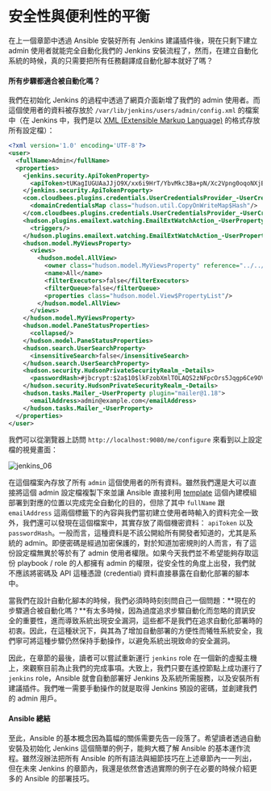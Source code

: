# 安全性與便利性的平衡

在上一個章節中透過 Ansible 安裝好所有 Jenkins 建議插件後，現在只剩下建立 admin 使用者就能完全自動化我們的 Jenkins 安裝流程了，然而，在建立自動化系統的時候，真的只需要把所有任務翻譯成自動化腳本就好了嗎？

#### 所有步驟都適合被自動化嗎？

我們在初始化 Jenkins 的過程中透過了網頁介面新增了我們的 admin 使用者。而這個使用者的資料被存放於 `/var/lib/jenkins/users/admin/config.xml` 的檔案中（在 Jenkins 中，我們是以 [XML (Extensible Markup Language)](https://zh.wikipedia.org/zh-tw/XML) 的格式存放所有設定檔）：

```xml
<?xml version='1.0' encoding='UTF-8'?>
<user>
  <fullName>Admin</fullName>
  <properties>
    <jenkins.security.ApiTokenProperty>
      <apiToken>tUKagIUGUAaJJjO9X/xx6i9HrT/YbvMkc3Ba+pN/Xc2Vpng0oqoNXjBP1uNKsI5X</apiToken>
    </jenkins.security.ApiTokenProperty>
    <com.cloudbees.plugins.credentials.UserCredentialsProvider_-UserCredentialsProperty plugin="credentials@2.1.10">
      <domainCredentialsMap class="hudson.util.CopyOnWriteMap$Hash"/>
    </com.cloudbees.plugins.credentials.UserCredentialsProvider_-UserCredentialsProperty>
    <hudson.plugins.emailext.watching.EmailExtWatchAction_-UserProperty plugin="email-ext@2.52">
      <triggers/>
    </hudson.plugins.emailext.watching.EmailExtWatchAction_-UserProperty>
    <hudson.model.MyViewsProperty>
      <views>
        <hudson.model.AllView>
          <owner class="hudson.model.MyViewsProperty" reference="../../.."/>
          <name>All</name>
          <filterExecutors>false</filterExecutors>
          <filterQueue>false</filterQueue>
          <properties class="hudson.model.View$PropertyList"/>
        </hudson.model.AllView>
      </views>
    </hudson.model.MyViewsProperty>
    <hudson.model.PaneStatusProperties>
      <collapsed/>
    </hudson.model.PaneStatusProperties>
    <hudson.search.UserSearchProperty>
      <insensitiveSearch>false</insensitiveSearch>
    </hudson.search.UserSearchProperty>
    <hudson.security.HudsonPrivateSecurityRealm_-Details>
      <passwordHash>#jbcrypt:$2a$10$lkFzobXmlTOLAQS2zNFpcOrs5Jqgp6Ce9OVakQOeltvdazMzvZY7y</passwordHash>
    </hudson.security.HudsonPrivateSecurityRealm_-Details>
    <hudson.tasks.Mailer_-UserProperty plugin="mailer@1.18">
      <emailAddress>admin@example.com</emailAddress>
    </hudson.tasks.Mailer_-UserProperty>
  </properties>
</user>
```

我們可以從瀏覽器上訪問 `http://localhost:9080/me/configure` 來看到以上設定檔的視覺畫面：

![jenkins_06](https://github.com/tsoliangwu0130/learn-ansible-and-jenkins-in-30-days/blob/master/images/jenkins_06.png?raw=true)

在這個檔案內存放了所有 `admin` 這個使用者的所有資料。雖然我們還是大可以直接將這個 admin 設定檔複製下來並讓 Ansible 直接利用 [template](http://docs.ansible.com/ansible/template_module.html) 這個內建模組部署到對應的位置以完成完全自動化的目的，但除了其中 `fullName` 跟 `emailAddress` 這兩個標籤下的內容與我們當初建立使用者時輸入的資料完全一致外，我們還可以發現在這個檔案中，其實存放了兩個機密資料： `apiToken` 以及 `passwordHash`。一般而言，這種資料是不該公開給所有開發者知道的，尤其是系統的 admin。即便密碼是經過加密保護的，對於知道加密規則的人而言，有了這份設定檔無異於等於有了 admin 使用者權限。如果今天我們並不希望能夠存取這份 playbook / role 的人都擁有 admin 的權限，從安全性的角度上出發，我們就不應該將密碼及 API 這種憑證 (credential) 資料直接暴露在自動化部署的腳本中。

當我們在設計自動化腳本的時候，我們必須時時刻刻問自己一個問題：**現在的步驟適合被自動化嗎？**有太多時候，因為過度追求步驟自動化而忽略的資訊安全的重要性，進而導致系統出現安全漏洞，這些都不是我們在追求自動化部署時的初衷。因此，在這種狀況下，與其為了增加自動部署的方便性而犧牲系統安全，我們寧可將這種步驟仍然保持手動操作，以避免系統出現致命的安全漏洞。

因此，在章節的最後，讀者可以嘗試重新運行 `jenkins` role 在一個新的虛擬主機上，來觀察目前為止我們的完成事項。大致上，我們只要在遙控節點上成功運行了 `jenkins` role，Ansible 就會自動部署好 Jenkins 及系統所需服務，以及安裝所有建議插件。我們唯一需要手動操作的就是取得 Jenkins 預設的密碼，並創建我們的 admin 用戶。

#### Ansible 總結

至此，Ansible 的基本概念因為篇幅的關係需要先告一段落了。希望讀者透過自動安裝及初始化 Jenkins 這個簡單的例子，能夠大概了解 Ansible 的基本運作流程。雖然沒辦法把所有 Ansible 的所有語法與細節技巧在上述章節內一一列出，但在未來 Jenkins 的章節內，我還是依然會透過實際的例子在必要的時候介紹更多的 Ansible 的部署技巧。
